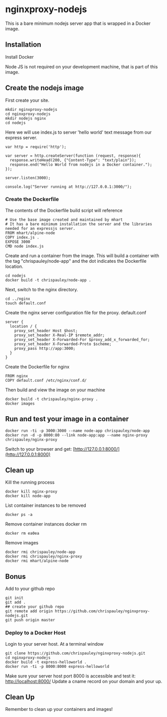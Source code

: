 # nginxproxy-nodejs

This is a bare minimum nodejs server app that is wrapped in a Docker image.

## Installation
Install Docker

Node JS is not required on your development machine, that is part of this image.

## Create the nodejs image

First create your site.
```
mkdir nginxproxy-nodejs
cd nginxproxy-nodejs
mkdir nodejs nginx
cd nodejs
```

Here we will use index.js to server 'hello world' text message from our express server.
```
var http = require('http');

var server = http.createServer(function (request, response){
  response.writeHead(200, {"Content-Type": "text/plain"});
  response.end("Hello World from nodejs in a Docker container.");
});

server.listen(3000);

console.log("Server running at http://127.0.0.1:3000/");
```

### Create the Dockerfile
The contents of the Dockerfile build script will reference

```
# Use the base image created and maintained by mhart
# It has a bare minimum installation the server and the libraries needed for an expressjs server.
FROM mhart/alpine-node
COPY index.js .
EXPOSE 3000
CMD node index.js
```

Create and run a container from the image. This will build a container with the tag "chrispauley/node-app" and the dot indicates the Dockerfile location.
```
cd nodejs
docker build -t chrispauley/node-app .
```

Next, switch to the nginx directory.
```
cd ../nginx
touch default.conf
```

Create the nginx server configuration file for the proxy.
default.conf

```
server {
  location / {
    proxy_set_header Host $host;
    proxy_set_header X-Real-IP $remote_addr;
    proxy_set_header X-Forwarded-For $proxy_add_x_forwarded_for;
    proxy_set_header X-Forwarded-Proto $scheme;
    proxy_pass http://app:3000;
  }
}
```

Create the Dockerfile for nginx
```
FROM nginx
COPY default.conf /etc/nginx/conf.d/
```

Then build and view the image on your machine
```
docker build -t chrispauley/nginx-proxy .
docker images
```

## Run and test your image in a container
```
docker run -ti -p 3000:3000 --name node-app chrispauley/node-app
docker run -d -p 8000:80 --link node-app:app --name nginx-proxy chrispauley/nginx-proxy
```
Switch to your browser and get: [http://127.0.0.1:8000/](http://127.0.0.1:8000)


## Clean up
Kill the running process
```
docker kill nginx-proxy
docker kill node-app
```

List container instances to be removed
```
docker ps -a
```

Remove container instances
docker rm <container id>
```
docker rm ea0ea
```

Remove images
```
docker rmi chrispauley/node-app
docker rmi chrispauley/nginx-proxy
docker rmi mhart/alpine-node
```

## Bonus
Add to your github repo
```
git init
git add .
## create your github repo
git remote add origin https://github.com/chrispauley/nginxproxy-nodejs.git
git push origin master
```

### Deploy to a Docker Host
Login to your server host. At a terminal window
```
git clone https://github.com/chrispauley/nginxproxy-nodejs.git
cd nginxproxy-nodejs
docker build -t express-helloworld .
docker run -ti -p 8000:8000 express-helloworld
```
Make sure your server host port 8000 is accessible and test it:
 [http://localhost:8000/](http://localhost:8000/)
Update a cname record on your domain and your up.

## Clean Up
Remember to clean up your containers and images!
